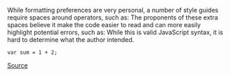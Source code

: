 While formatting preferences are very personal, a number of style guides require spaces around operators, such as:
The proponents of these extra spaces believe it make the code easier to read and can more easily highlight potential errors, such as:
While this is valid JavaScript syntax, it is hard to determine what the author intended.

```
var sum = 1 + 2;

```

[Source](http://eslint.org/docs/rules/space-infix-ops)
